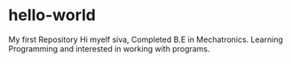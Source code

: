 # hello-world
My first Repository
Hi myelf siva, Completed B.E in Mechatronics. Learning Programming and interested in working with programs.
